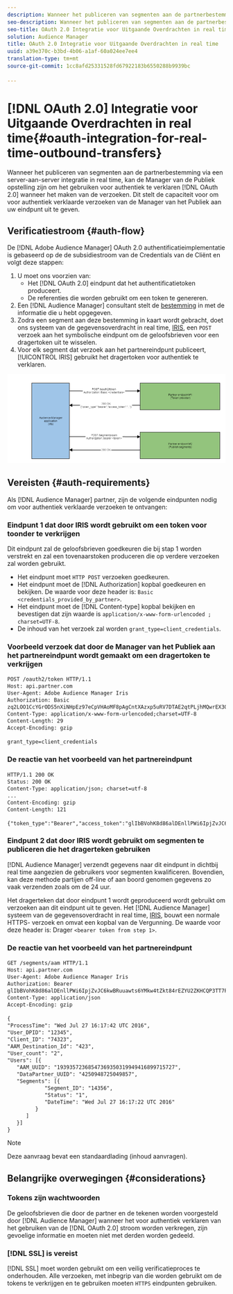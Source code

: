 ```yaml
---
description: Wanneer het publiceren van segmenten aan de partnerbestemming via een server-aan-server integratie in realtime, kan de Manager van de Publiek opstelling zijn om het gebruiken van OAuth 2.0 voor authentiek te verklaren wanneer het maken van de verzoeken. Dit stelt de capaciteit voor om voor authentiek verklaarde verzoeken van de Manager van het Publiek aan uw eindpunt uit te geven.
seo-description: Wanneer het publiceren van segmenten aan de partnerbestemming via een server-aan-server integratie in realtime, kan de Manager van de Publiek opstelling zijn om het gebruiken van OAuth 2.0 voor authentiek te verklaren wanneer het maken van de verzoeken. Dit stelt de capaciteit voor om voor authentiek verklaarde verzoeken van de Manager van het Publiek aan uw eindpunt uit te geven.
seo-title: OAuth 2.0 Integratie voor Uitgaande Overdrachten in real time
solution: Audience Manager
title: OAuth 2.0 Integratie voor Uitgaande Overdrachten in real time
uuid: a39e370c-b3bd-4b06-a1af-60a024ee7ee4
translation-type: tm+mt
source-git-commit: 1cc8afd25331528fd67922183b6550288b9939bc

---
```



# [!DNL OAuth 2.0] Integratie voor Uitgaande Overdrachten in real time{#oauth-integration-for-real-time-outbound-transfers}

Wanneer het publiceren van segmenten aan de partnerbestemming via een server-aan-server integratie in real time, kan de Manager van de Publiek opstelling zijn om het gebruiken voor authentiek te verklaren [!DNL OAuth 2.0] wanneer het maken van de verzoeken. Dit stelt de capaciteit voor om voor authentiek verklaarde verzoeken van de Manager van het Publiek aan uw eindpunt uit te geven.

## Verificatiestroom {#auth-flow}

De [!DNL Adobe Audience Manager] OAuth 2.0 [](https://tools.ietf.org/html/rfc6749#section-4.4) authentificatieimplementatie is gebaseerd op de de subsidiestroom van de Credentials van de Cliënt en volgt deze stappen:

1. U moet ons voorzien van:
   * Het [!DNL OAuth 2.0] eindpunt dat het authentificatietoken produceert.
   * De referenties die worden gebruikt om een token te genereren.
1. Een [!DNL Audience Manager] consultant stelt de [bestemming](../../../features/destinations/destinations.md) in met de informatie die u hebt opgegeven.
1. Zodra een segment aan deze bestemming in kaart wordt gebracht, doet ons systeem van de gegevensoverdracht in real time, [IRIS](../../../reference/system-components/components-data-action.md#iris), een `POST` verzoek aan het symbolische eindpunt om de geloofsbrieven voor een dragertoken uit te wisselen.
1. Voor elk segment dat verzoek aan het partnereindpunt publiceert, [!UICONTROL IRIS] gebruikt het dragertoken voor authentiek te verklaren.

![](assets/oauth2-iris.png)

## Vereisten {#auth-requirements}

Als [!DNL Audience Manager] partner, zijn de volgende eindpunten nodig om voor authentiek verklaarde verzoeken te ontvangen:

### Eindpunt 1 dat door IRIS wordt gebruikt om een token voor toonder te verkrijgen

Dit eindpunt zal de geloofsbrieven goedkeuren die bij stap 1 worden verstrekt en zal een tovenaarstoken produceren die op verdere verzoeken zal worden gebruikt.

* Het eindpunt moet `HTTP POST` verzoeken goedkeuren.
* Het eindpunt moet de [!DNL Authorization] kopbal goedkeuren en bekijken. De waarde voor deze header is: `Basic <credentials_provided_by_partner>`.
* Het eindpunt moet de [!DNL Content-type] kopbal bekijken en bevestigen dat zijn waarde is `application/x-www-form-urlencoded ; charset=UTF-8`.
* De inhoud van het verzoek zal worden `grant_type=client_credentials`.

### Voorbeeld verzoek dat door de Manager van het Publiek aan het partnereindpunt wordt gemaakt om een dragertoken te verkrijgen

```
POST /oauth2/token HTTP/1.1
Host: api.partner.com
User-Agent: Adobe Audience Manager Iris
Authorization: Basic zq2LOO1CcYGrODS5nXiNHpEz97eCpVHAoMF8pAgCntXAzxp5uRV7DTAE2qtPLjhMQwrEX3O6MHV4S
Content-Type: application/x-www-form-urlencoded;charset=UTF-8
Content-Length: 29
Accept-Encoding: gzip
  
grant_type=client_credentials
```

### De reactie van het voorbeeld van het partnereindpunt

```
HTTP/1.1 200 OK
Status: 200 OK
Content-Type: application/json; charset=utf-8
...
Content-Encoding: gzip
Content-Length: 121
  
{"token_type":"Bearer","access_token":"glIbBVohK8d86alDEnllPWi6IpjZvJC6kwBRuuawts6YMkw4tZkt84rEZYU2ZKHCQP3TT7PnzCQPI0yY"}
```

### Eindpunt 2 dat door IRIS wordt gebruikt om segmenten te publiceren die het dragerteken gebruiken

[!DNL Audience Manager] verzendt gegevens naar dit eindpunt in dichtbij real time aangezien de gebruikers voor segmenten kwalificeren. Bovendien, kan deze methode partijen off-line of aan boord genomen gegevens zo vaak verzenden zoals om de 24 uur.

Het dragerteken dat door eindpunt 1 wordt geproduceerd wordt gebruikt om verzoeken aan dit eindpunt uit te geven. Het [!DNL Audience Manager] systeem van de gegevensoverdracht in real time, [IRIS](../../../reference/system-components/components-data-action.md#iris), bouwt een normale HTTPS- verzoek en omvat een kopbal van de Vergunning. De waarde voor deze header is: Drager `<bearer token from step 1>`.

### De reactie van het voorbeeld van het partnereindpunt

```
GET /segments/aam HTTP/1.1
Host: api.partner.com
User-Agent: Adobe Audience Manager Iris
Authorization: Bearer glIbBVohK8d86alDEnllPWi6IpjZvJC6kwBRuuawts6YMkw4tZkt84rEZYU2ZKHCQP3TT7PnzCQPI0yY
Content-Type: application/json
Accept-Encoding: gzip
   
{
"ProcessTime": "Wed Jul 27 16:17:42 UTC 2016",
"User_DPID": "12345",
"Client_ID": "74323",
"AAM_Destination_Id": "423",
"User_count": "2",
"Users": [{
   "AAM_UUID": "19393572368547369350319949416899715727",
   "DataPartner_UUID": "4250948725049857",
   "Segments": [{
            "Segment_ID": "14356",
            "Status": "1",
            "DateTime": "Wed Jul 27 16:17:22 UTC 2016"
         }
      ]
   }]
}
```

>[!NOTE]
>
>Deze aanvraag bevat een standaardlading (inhoud aanvragen).

## Belangrijke overwegingen {#considerations}

### Tokens zijn wachtwoorden

De geloofsbrieven die door de partner en de tekenen worden voorgesteld door [!DNL Audience Manager] wanneer het voor authentiek verklaren van het gebruiken van de [!DNL OAuth 2.0] stroom worden verkregen, zijn gevoelige informatie en moeten niet met derden worden gedeeld.

### [!DNL SSL] is vereist

[!DNL SSL] moet worden gebruikt om een veilig verificatieproces te onderhouden. Alle verzoeken, met inbegrip van die worden gebruikt om de tokens te verkrijgen en te gebruiken moeten `HTTPS` eindpunten gebruiken.